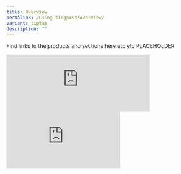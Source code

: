 ```yaml
---
title: Overview
permalink: /using-singpass/overview/
variant: tiptap
description: ""
---
```

<p>Find links to the products and sections here etc etc PLACEHOLDER</p>
<p></p>
<div class="iframe-wrapper">
<iframe height="auto" width="75%" allowfullscreen="true" frameborder="0" src="https://www.youtube.com/embed/rUZf1ZcB0NY?si=G3n7ZUfH7n8tyIhM"></iframe>
</div>
<div class="iframe-wrapper">
<iframe allowfullscreen="true" frameborder="0" src="https://www.youtube.com/embed/rUZf1ZcB0NY?si=G3n7ZUfH7n8tyIhM"></iframe>
</div>
<p></p>